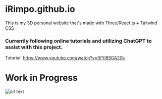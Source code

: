 # iRimpo.github.io
This is my 3D personal website that's made with Three/React.js + Tailwind CSS

### Currently following online tutorials and utilizing ChatGPT to assist with this project.

Tutorial:
https://www.youtube.com/watch?v=0fYi8SGA20k

# Work in Progress
![alt text](https://cdn.discordapp.com/attachments/1096857111817896117/1104618772574257192/logo-color.png)
